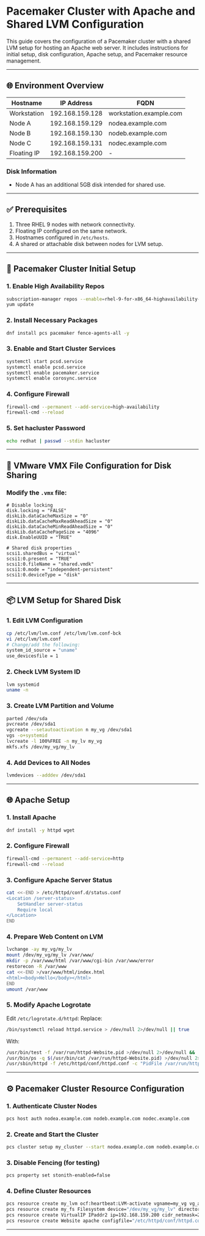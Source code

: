 
# Pacemaker Cluster with Apache and Shared LVM Configuration

This guide covers the configuration of a Pacemaker cluster with a shared LVM setup for hosting an Apache web server. It includes instructions for initial setup, disk configuration, Apache setup, and Pacemaker resource management.

---

## 🌐 Environment Overview

| Hostname     | IP Address      | FQDN                    |
|--------------|------------------|--------------------------|
| Workstation  | 192.168.159.128 | workstation.example.com |
| Node A       | 192.168.159.129 | nodea.example.com       |
| Node B       | 192.168.159.130 | nodeb.example.com       |
| Node C       | 192.168.159.131 | nodec.example.com       |
| Floating IP  | 192.168.159.200 | -                        |

### Disk Information
- Node A has an additional 5GB disk intended for shared use.

---

## ✅ Prerequisites

1. Three RHEL 9 nodes with network connectivity.
2. Floating IP configured on the same network.
3. Hostnames configured in `/etc/hosts`.
4. A shared or attachable disk between nodes for LVM setup.

---

## 🔧 Pacemaker Cluster Initial Setup

### 1. Enable High Availability Repos
```bash
subscription-manager repos --enable=rhel-9-for-x86_64-highavailability-rpms
yum update
```

### 2. Install Necessary Packages
```bash
dnf install pcs pacemaker fence-agents-all -y
```

### 3. Enable and Start Cluster Services
```bash
systemctl start pcsd.service
systemctl enable pcsd.service
systemctl enable pacemaker.service
systemctl enable corosync.service
```

### 4. Configure Firewall
```bash
firewall-cmd --permanent --add-service=high-availability
firewall-cmd --reload
```

### 5. Set hacluster Password
```bash
echo redhat | passwd --stdin hacluster
```

---

## 💾 VMware VMX File Configuration for Disk Sharing

### Modify the `.vmx` file:
```text
# Disable locking
disk.locking = "FALSE"
diskLib.dataCacheMaxSize = "0"
diskLib.dataCacheMaxReadAheadSize = "0"
diskLib.dataCacheMinReadAheadSize = "0"
diskLib.dataCachePageSize = "4096"
disk.EnableUUID = "TRUE"

# Shared disk properties
scsi1.sharedBus = "virtual"
scsi1:0.present = "TRUE"
scsi1:0.fileName = "shared.vmdk"
scsi1:0.mode = "independent-persistent"
scsi1:0.deviceType = "disk"
```

---

## 📦 LVM Setup for Shared Disk

### 1. Edit LVM Configuration
```bash
cp /etc/lvm/lvm.conf /etc/lvm/lvm.conf-bck
vi /etc/lvm/lvm.conf
# Change/add the following:
system_id_source = "uname"
use_devicesfile = 1
```

### 2. Check LVM System ID
```bash
lvm systemid
uname -n
```

### 3. Create LVM Partition and Volume
```bash
parted /dev/sda
pvcreate /dev/sda1
vgcreate --setautoactivation n my_vg /dev/sda1
vgs -o+systemid
lvcreate -l 100%FREE -n my_lv my_vg
mkfs.xfs /dev/my_vg/my_lv
```

### 4. Add Devices to All Nodes
```bash
lvmdevices --adddev /dev/sda1
```

---

## 🌐 Apache Setup

### 1. Install Apache
```bash
dnf install -y httpd wget
```

### 2. Configure Firewall
```bash
firewall-cmd --permanent --add-service=http
firewall-cmd --reload
```

### 3. Configure Apache Server Status
```bash
cat <<-END > /etc/httpd/conf.d/status.conf
<Location /server-status>
    SetHandler server-status
    Require local
</Location>
END
```

### 4. Prepare Web Content on LVM
```bash
lvchange -ay my_vg/my_lv
mount /dev/my_vg/my_lv /var/www/
mkdir -p /var/www/html /var/www/cgi-bin /var/www/error
restorecon -R /var/www
cat <<-END >/var/www/html/index.html
<html><body>Hello</body></html>
END
umount /var/www
```

### 5. Modify Apache Logrotate
Edit `/etc/logrotate.d/httpd`:
Replace:
```bash
/bin/systemctl reload httpd.service > /dev/null 2>/dev/null || true
```
With:
```bash
/usr/bin/test -f /var/run/httpd-Website.pid >/dev/null 2>/dev/null &&
/usr/bin/ps -q $(/usr/bin/cat /var/run/httpd-Website.pid) >/dev/null 2>/dev/null &&
/usr/sbin/httpd -f /etc/httpd/conf/httpd.conf -c "PidFile /var/run/httpd-Website.pid" -k graceful > /dev/null 2>/dev/null || true
```

---

## ⚙️ Pacemaker Cluster Resource Configuration

### 1. Authenticate Cluster Nodes
```bash
pcs host auth nodea.example.com nodeb.example.com nodec.example.com
```

### 2. Create and Start the Cluster
```bash
pcs cluster setup my_cluster --start nodea.example.com nodeb.example.com nodec.example.com
```

### 3. Disable Fencing (for testing)
```bash
pcs property set stonith-enabled=false
```

### 4. Define Cluster Resources
```bash
pcs resource create my_lvm ocf:heartbeat:LVM-activate vgname=my_vg vg_access_mode=system_id --group apachegroup
pcs resource create my_fs Filesystem device="/dev/my_vg/my_lv" directory="/var/www" fstype="xfs" --group apachegroup
pcs resource create VirtualIP IPaddr2 ip=192.168.159.200 cidr_netmask=24 --group apachegroup
pcs resource create Website apache configfile="/etc/httpd/conf/httpd.conf" statusurl="http://127.0.0.1/server-status" --group apachegroup
```

---

